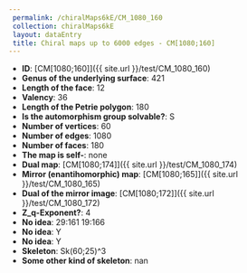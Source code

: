 ```yaml
--- 
 permalink: /chiralMaps6kE/CM_1080_160 
 collection: chiralMaps6kE
 layout: dataEntry
 title: Chiral maps up to 6000 edges - CM[1080;160]
---
```


- **ID**: [CM[1080;160]]({{ site.url }}/test/CM_1080_160)
- **Genus of the underlying surface**: 421
- **Length of the face**: 12
- **Valency**: 36
- **Length of the Petrie polygon**: 180
- **Is the automorphism group solvable?**: S
- **Number of vertices**: 60
- **Number of edges**: 1080
- **Number of faces**: 180
- **The map is self-**: none
- **Dual map**: [CM[1080;174]]({{ site.url }}/test/CM_1080_174)
- **Mirror (enantihomorphic) map**: [CM[1080;165]]({{ site.url }}/test/CM_1080_165)
- **Dual of the mirror image**: [CM[1080;172]]({{ site.url }}/test/CM_1080_172)
- **Z_q-Exponent?**: 4
- **No idea**:  29:161 19:166
- **No idea**: Y
- **No idea**: Y
- **Skeleton**: Sk(60;25)^3
- **Some other kind of skeleton**: nan
